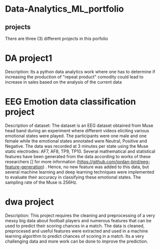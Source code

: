 # Data-Analytics_ML_portfolio
## projects
There are three (3) different projects in this porfolio
# DA project1
Description: Its a python data analytics work where one has to determine if increasing the production of "repeat product" comodity could lead to increase in sales based on the analysis of the current data
# EEG Emotion data classification project
Description of dataset:
The dataset is an EEG dataset obtained from Muse head band during an experiment where different videos eliciting various emotional states were played. The participants were one male and one female while the emotional states annotated were Neutral, Positive and Negative. The data was recorded at 3 minutes per state using the Muse static electrodes: AF7, AF8, TP9, TP10. 
Several mathematical and statistical features have been generated from the data according to works of these researchers [] for more information (https://github.com/jordan-bird/eeg-feature-generation) . Hence, no new feature was added to this data, but several machine learning and deep learning techniques were implemented to evaluate their accuracy in classifying these emotional states. The sampling rate of the Muse is 256Hz.
# dwa project
Description:
This project requires the cleaning and preprocessing of a very messy big data about football players and numerous features that can be used to predict their scoring chances in a match. The data is cleaned, preprocesed and useful features were extracted and used in a machine learning algorithm to predict chances of scoring in a match. Its a very challenging data and more work can be done to improve the prediction. 
